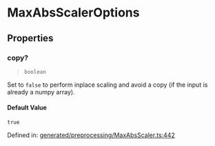 # MaxAbsScalerOptions

## Properties

### copy?

> `boolean`

Set to `false` to perform inplace scaling and avoid a copy (if the input is already a numpy array).

#### Default Value

`true`

Defined in:  [generated/preprocessing/MaxAbsScaler.ts:442](https://github.com/transitive-bullshit/scikit-learn-ts/blob/b59c1ff/packages/sklearn/src/generated/preprocessing/MaxAbsScaler.ts#L442)
